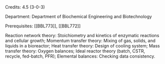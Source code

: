 Credits: 4.5 (3-0-3)

Department: Department of Biochemical Engineering and Biotechnology

Prerequisites: [[BBL773]], [[BBL772]]

Reaction network theory: Stoichiometry and kinetics of enzymatic reactions and cellular growth; Momentum transfer theory: Mixing of gas, solids, and liquids in a bioreactor; Heat transfer theory: Design of cooling system; Mass transfer theory: Oxygen balances; Ideal reactor theory (batch, CSTR, recycle, fed-batch, PFR); Elemental balances: Checking data consistency.